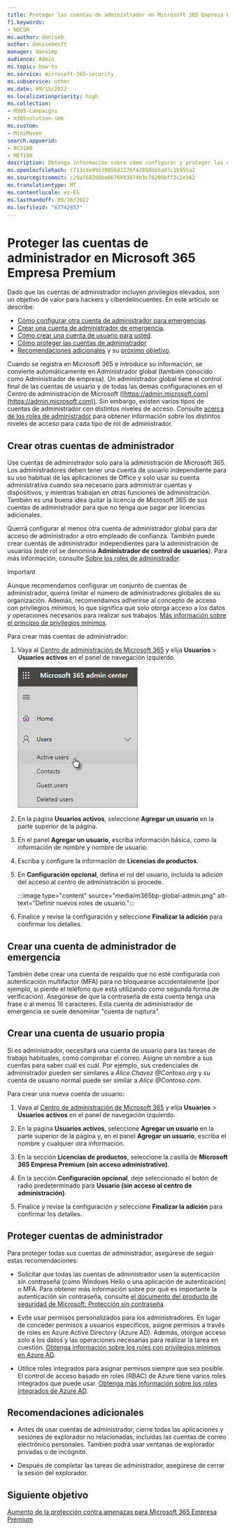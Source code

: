 ```yaml
---
title: Proteger las cuentas de administrador en Microsoft 365 Empresa Premium
f1.keywords:
- NOCSH
ms.author: deniseb
author: denisebmsft
manager: dansimp
audience: Admin
ms.topic: how-to
ms.service: microsoft-365-security
ms.subservice: other
ms.date: 09/15/2022
ms.localizationpriority: high
ms.collection:
- M365-Campaigns
- m365solution-smb
ms.custom:
- MiniMaven
search.appverid:
- BCS160
- MET150
description: Obtenga información sobre cómo configurar y proteger las cuentas de administrador en Microsoft 365 Empresa Premium.
ms.openlocfilehash: c713cde9953995bd1176f42858bb5ad7c1b955a2
ms.sourcegitcommit: c29af68260ba8676083674b3c70209bff2c2e362
ms.translationtype: MT
ms.contentlocale: es-ES
ms.lasthandoff: 09/16/2022
ms.locfileid: "67742857"
---
```

# <a name="protect-your-administrator-accounts-in-microsoft-365-business-premium"></a>Proteger las cuentas de administrador en Microsoft 365 Empresa Premium

Dado que las cuentas de administrador incluyen privilegios elevados, son un objetivo de valor para hackers y ciberdelincuentes. En este artículo se describe:

- [ Cómo configurar otra cuenta de administrador para emergencias](#create-other-admin-accounts).
- [Crear una cuenta de administrador de emergencia](#create-an-emergency-admin-account).
- [Cómo crear una cuenta de usuario para usted](#create-a-user-account-for-yourself).
- [Cómo proteger las cuentas de administrador](#protect-admin-accounts)
- [Recomendaciones adicionales](#additional-recommendations) y su [próximo objetivo](#next-objective).

Cuando se registra en Microsoft 365 e introduce su información, se convierte automáticamente en Administrador global (también conocido como Administrador de empresa). Un administrador global tiene el control final de las cuentas de usuario y de todas las demás configuraciones en el Centro de administración de Microsoft ([https://admin.microsoft.com](https://admin.microsoft.com)). Sin embargo, existen varios tipos de cuentas de administrador con distintos niveles de acceso. Consulte [acerca de los roles de administrador](/office365/admin/add-users/about-admin-roles) para obtener información sobre los distintos niveles de acceso para cada tipo de rol de administrador.

## <a name="create-other-admin-accounts"></a>Crear otras cuentas de administrador

Use cuentas de administrador solo para la administración de Microsoft 365. Los administradores deben tener una cuenta de usuario independiente para su uso habitual de las aplicaciones de Office y solo usar su cuenta administrativa cuando sea necesario para administrar cuentas y dispositivos, y mientras trabajan en otras funciones de administración. También es una buena idea quitar la licencia de Microsoft 365 de sus cuentas de administrador para que no tenga que pagar por licencias adicionales.

Querrá configurar al menos otra cuenta de administrador global para dar acceso de administrador a otro empleado de confianza. También puede crear cuentas de administrador independientes para la administración de usuarios (este rol se denomina **Administrador de control de usuarios**). Para más información, consulte [Sobre los roles de administrador](/office365/admin/add-users/about-admin-roles).

> [!IMPORTANT]
> Aunque recomendamos configurar un conjunto de cuentas de administrador, querrá limitar el número de administradores globales de su organización. Además, recomendamos adherirse al concepto de acceso con privilegios mínimos, lo que significa que solo otorga acceso a los datos y operaciones necesarios para realizar sus trabajos. [Más información sobre el principio de privilegios mínimos](/azure/active-directory/develop/secure-least-privileged-access). 

Para crear más cuentas de administrador:

 1. Vaya al <a href="https://go.microsoft.com/fwlink/p/?linkid=837890" target="_blank">Centro de administración de Microsoft 365</a> y elija **Usuarios** \> **Usuarios activos** en el panel de navegación izquierdo.

    ![Elija Usuarios y, a continuación, Usuarios activos en el panel de navegación izquierdo.](../media/Activeusers.png)

 2. En la página **Usuarios activos**, seleccione **Agregar un usuario** en la parte superior de la página. 

 3. En el panel **Agregar un usuario**, escriba información básica, como la información de nombre y nombre de usuario.

 4. Escriba y configure la información de **Licencias de productos**.

 5. En **Configuración opcional**, defina el rol del usuario, incluida la adición del acceso al centro de administración si procede.

    :::image type="content" source="media/m365bp-global-admin.png" alt-text="Definir nuevos roles de usuario.":::

 6. Finalice y revise la configuración y seleccione **Finalizar la adición** para confirmar los detalles.

## <a name="create-an-emergency-admin-account"></a>Crear una cuenta de administrador de emergencia

También debe crear una cuenta de respaldo que no esté configurada con autenticación multifactor (MFA) para no bloquearse accidentalmente (por ejemplo, si pierde el teléfono que está utilizando como segunda forma de verificación). Asegúrese de que la contraseña de esta cuenta tenga una frase o al menos 16 caracteres. Esta cuenta de administrador de emergencia se suele denominar "cuenta de ruptura".

## <a name="create-a-user-account-for-yourself"></a>Crear una cuenta de usuario propia

Si es administrador, necesitará una cuenta de usuario para las tareas de trabajo habituales, como comprobar el correo. Asigne un nombre a sus cuentas para saber cuál es cuál. Por ejemplo, sus credenciales de administrador pueden ser similares a  *Alice.Chavez <span></span>@Contoso.org* y su cuenta de usuario normal puede ser similar a *Alice <span></span>@Contoso.com*.

Para crear una nueva cuenta de usuario:

1. Vaya al <a href="https://go.microsoft.com/fwlink/p/?linkid=837890" target="_blank">Centro de administración de Microsoft 365</a> y elija **Usuarios** \> **Usuarios activos** en el panel de navegación izquierdo.

2. En la página **Usuarios activos**, seleccione **Agregar un usuario** en la parte superior de la página y, en el panel **Agregar un usuario**, escriba el nombre y cualquier otra información.

3. En la sección **Licencias de productos**, seleccione la casilla de **Microsoft 365 Empresa Premium (sin acceso administrativo)**.

4. En la sección **Configuración opcional**, deje seleccionado el botón de radio predeterminado para **Usuario (sin acceso al centro de administración)**.

5. Finalice y revise la configuración y seleccione **Finalizar la adición** para confirmar los detalles.

## <a name="protect-admin-accounts"></a>Proteger cuentas de administrador

Para proteger todas sus cuentas de administrador, asegúrese de seguir estas recomendaciones:

- Solicitar que todas las cuentas de administrador usen la autenticación sin contraseña (como Windows Hello o una aplicación de autenticación) o MFA. Para obtener más información sobre por qué es importante la autenticación sin contraseña, consulte [el documento del producto de seguridad de Microsoft: Protección sin contraseña](https://query.prod.cms.rt.microsoft.com/cms/api/am/binary/RE2KEup).

- Evite usar permisos personalizados para los administradores. En lugar de conceder permisos a usuarios específicos, asigne permisos a través de roles en Azure Active Directory (Azure AD). Además, otorgue acceso solo a los datos y las operaciones necesarias para realizar la tarea en cuestión. [ Obtenga información sobre los roles con privilegios mínimos en Azure AD](/azure/active-directory/roles/delegate-by-task).

- Utilice roles integrados para asignar permisos siempre que sea posible. El control de acceso basado en roles (RBAC) de Azure tiene varios roles integrados que puede usar. [ Obtenga más información sobre los roles integrados de Azure AD](/azure/active-directory/roles/permissions-reference).

## <a name="additional-recommendations"></a>Recomendaciones adicionales

- Antes de usar cuentas de administrador, cierre todas las aplicaciones y sesiones de explorador no relacionadas, incluidas las cuentas de correo electrónico personales. También podrá usar ventanas de explorador privadas o de incógnito.

- Después de completar las tareas de administrador, asegúrese de cerrar la sesión del explorador.

## <a name="next-objective"></a>Siguiente objetivo

[Aumento de la protección contra amenazas para Microsoft 365 Empresa Premium](m365bp-increase-protection.md)
